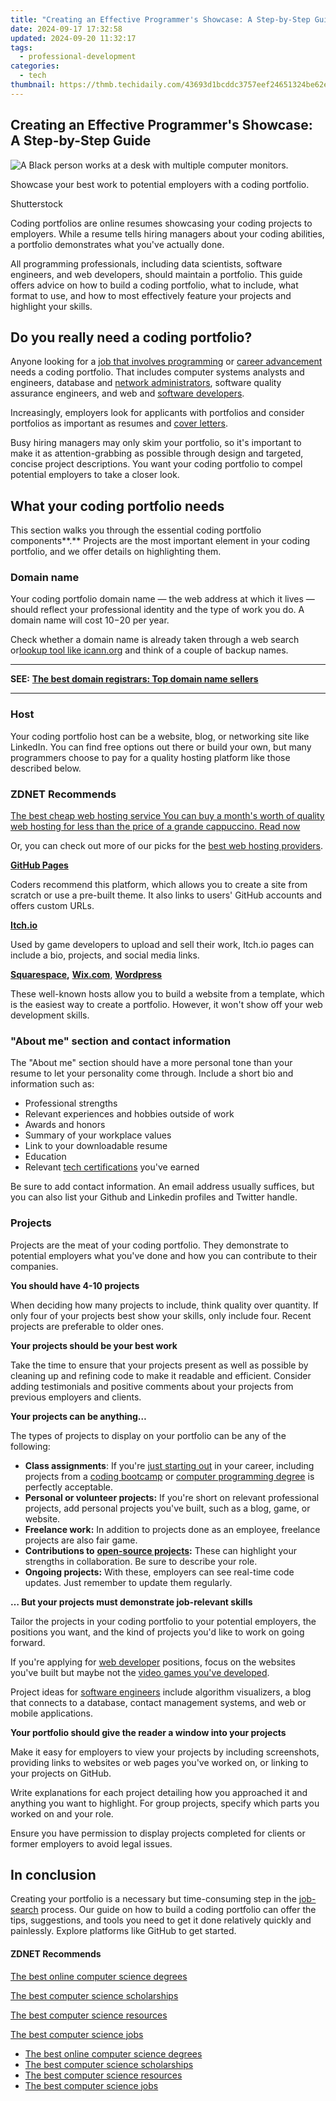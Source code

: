 ```yaml
---
title: "Creating an Effective Programmer's Showcase: A Step-by-Step Guide"
date: 2024-09-17 17:32:58
updated: 2024-09-20 11:32:17
tags:
  - professional-development
categories:
  - tech
thumbnail: https://thmb.techidaily.com/43693d1bcddc3757eef24651324be62efb3dc8d54599f3df8a30593f96e0aa27.jpg
---
```


## Creating an Effective Programmer's Showcase: A Step-by-Step Guide

![A Black person works at a desk with multiple computer monitors.](https://www.zdnet.com/a/img/resize/fe7db289e700b6f64f54c8507910ec6d32055bc2/2021/07/15/8d7d0acf-85fa-4fc4-8e79-445c5eceede4/rust-programming-language-a-long-road-ahead-for-the-linux-kernal.jpg?auto=webp&precrop=1600,899,x0,y0&width=1280)

Showcase your best work to potential employers with a coding portfolio.

Shutterstock

Coding portfolios are online resumes showcasing your coding projects to employers. While a resume tells hiring managers about your coding abilities, a portfolio demonstrates what you've actually done.

All programming professionals, including data scientists, software engineers, and web developers, should maintain a portfolio. This guide offers advice on how to build a coding portfolio, what to include, what format to use, and how to most effectively feature your projects and highlight your skills.

## Do you really need a coding portfolio?

Anyone looking for a [job that involves programming](https://www.zdnet.com/education/computers-tech/best-computer-science-job/) or [career advancement](https://www.zdnet.com/education/professional-development/ways-to-advance-your-technology-career/) needs a coding portfolio. That includes computer systems analysts and engineers, database and [network administrators](https://www.zdnet.com/education/computers-tech/best-online-network-administration-associate-degree/), software quality assurance engineers, and web and [software developers](https://www.zdnet.com/article/software-developer-salary/). 

Increasingly, employers look for applicants with portfolios and consider portfolios as important as resumes and [cover letters](https://www.zdnet.com/education/professional-development/software-engineer-cover-letter/).

Busy hiring managers may only skim your portfolio, so it's important to make it as attention-grabbing as possible through design and targeted, concise project descriptions. You want your coding portfolio to compel potential employers to take a closer look. 

## What your coding portfolio needs

This section walks you through the essential coding portfolio components**.** Projects are the most important element in your coding portfolio, and we offer details on highlighting them.

### Domain name

Your coding portfolio domain name — the web address at which it lives — should reflect your professional identity and the type of work you do. A domain name will cost $10-$20 per year. 

Check whether a domain name is already taken through a web search or[lookup tool like icann.org](https://lookup.icann.org/) and think of a couple of backup names. 

---

**SEE:** [**The best domain registrars: Top domain name sellers**](https://www.zdnet.com/home-and-office/networking/best-domain-registrars-and-domain-name-sellers/)

---

###   

### Host

Your coding portfolio host can be a website, blog, or networking site like LinkedIn. You can find free options out there or build your own, but many programmers choose to pay for a quality hosting platform like those described below.

### **ZDNET** Recommends

[The best cheap web hosting service You can buy a month's worth of quality web hosting for less than the price of a grande cappuccino.  Read now](https://www.zdnet.com/article/best-cheap-web-hosting/)

Or, you can check out more of our picks for the [best web hosting providers](https://www.zdnet.com/article/best-web-hosting-providers-services-dreamhost-bluehost-wix-wordpress/).

[**GitHub Pages**](https://pages.github.com/)

Coders recommend this platform, which allows you to create a site from scratch or use a pre-built theme. It also links to users' GitHub accounts and offers custom URLs.

[**Itch.io**](https://itch.io/)

Used by game developers to upload and sell their work, Itch.io pages can include a bio, projects, and social media links. 

[**Squarespace**](https://www.squarespace.com/)**,** [**Wix.com**](https://www.wix.com/), [**Wordpress**](https://wordpress.com/) 

These well-known hosts allow you to build a website from a template, which is the easiest way to create a portfolio. However, it won't show off your web development skills. 

### "About me" section and contact information

The "About me" section should have a more personal tone than your resume to let your personality come through. Include a short bio and information such as: 

* Professional strengths
* Relevant experiences and hobbies outside of work
* Awards and honors
* Summary of your workplace values
* Link to your downloadable resume
* Education
* Relevant [tech certifications](https://www.zdnet.com/education/computers-tech/best-tech-certifications/) you've earned

Be sure to add contact information. An email address usually suffices, but you can also list your Github and Linkedin profiles and Twitter handle. 

### Projects

Projects are the meat of your coding portfolio. They demonstrate to potential employers what you've done and how you can contribute to their companies. 

**You should have 4-10 projects**

When deciding how many projects to include, think quality over quantity. If only four of your projects best show your skills, only include four. Recent projects are preferable to older ones. 

**Your projects should be your best work**

Take the time to ensure that your projects present as well as possible by cleaning up and refining code to make it readable and efficient. Consider adding testimonials and positive comments about your projects from previous employers and clients.

**Your projects can be anything…**

The types of projects to display on your portfolio can be any of the following:

* **Class assignments**: If you're [just starting out](https://www.zdnet.com/article/the-5-best-entry-level-coding-jobs/) in your career, including projects from a [coding bootcamp](https://www.zdnet.com/article/best-coding-bootcamps-guide/) or [computer programming degree](https://www.zdnet.com/article/best-online-computer-programming-degree/) is perfectly acceptable.
* **Personal or volunteer projects:** If you're short on relevant professional projects, add personal projects you've built, such as a blog, game, or website.
* **Freelance work:** In addition to projects done as an employee, freelance projects are also fair game.
* **Contributions to** [**open-source projects**](https://www.zdnet.com/article/open-source-is-more-important-than-ever-say-developers-heres-why/)**:** These can highlight your strengths in collaboration. Be sure to describe your role.
* **Ongoing projects:** With these, employers can see real-time code updates. Just remember to update them regularly.

**… But your projects must demonstrate job-relevant skills**

Tailor the projects in your coding portfolio to your potential employers, the positions you want, and the kind of projects you'd like to work on going forward. 

If you're applying for [web developer](https://www.zdnet.com/article/how-to-become-a-web-developer/) positions, focus on the websites you've built but maybe not the [video games you've developed](https://www.zdnet.com/article/how-to-become-a-video-game-developer/). 

Project ideas for [software engineers](https://www.zdnet.com/article/how-to-become-software-engineer/) include algorithm visualizers, a blog that connects to a database, contact management systems, and web or mobile applications. 

**Your portfolio should give the reader a window into your projects**

Make it easy for employers to view your projects by including screenshots, providing links to websites or web pages you've worked on, or linking to your projects on GitHub. 

Write explanations for each project detailing how you approached it and anything you want to highlight. For group projects, specify which parts you worked on and your role. 

Ensure you have permission to display projects completed for clients or former employers to avoid legal issues. 

## In conclusion

Creating your portfolio is a necessary but time-consuming step in the [job-search](https://www.zdnet.com/education/professional-development/job-search-sites-for-tech/) process. Our guide on how to build a coding portfolio can offer the tips, suggestions, and tools you need to get it done relatively quickly and painlessly. Explore platforms like GitHub to get started. 

#### **ZDNET** Recommends

[The best online computer science degrees](https://www.zdnet.com/article/best-online-computer-science-degree/ "The best online computer science degrees")

[The best computer science scholarships](https://www.zdnet.com/article/best-computer-science-scholarship/ "The best computer science scholarships")

[The best computer science resources](https://www.zdnet.com/article/best-computer-science-resource/ "The best computer science resources")

[The best computer science jobs](https://www.zdnet.com/article/best-computer-science-job/ "The best computer science jobs")

* [The best online computer science degrees](https://www.zdnet.com/article/best-online-computer-science-degree/ "The best online computer science degrees")
* [The best computer science scholarships](https://www.zdnet.com/article/best-computer-science-scholarship/ "The best computer science scholarships")
* [The best computer science resources](https://www.zdnet.com/article/best-computer-science-resource/ "The best computer science resources")
* [The best computer science jobs](https://www.zdnet.com/article/best-computer-science-job/ "The best computer science jobs")

<ins class="adsbygoogle"
     style="display:block"
     data-ad-format="autorelaxed"
     data-ad-client="ca-pub-7571918770474297"
     data-ad-slot="1223367746"></ins>



<ins class="adsbygoogle"
     style="display:block"
     data-ad-client="ca-pub-7571918770474297"
     data-ad-slot="8358498916"
     data-ad-format="auto"
     data-full-width-responsive="true"></ins>
